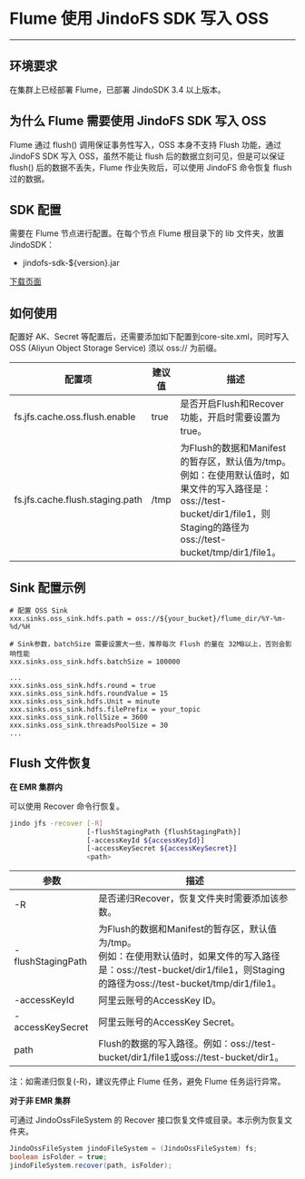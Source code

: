 # Flume 使用 JindoFS SDK 写入 OSS

---

## 环境要求

在集群上已经部署 Flume，已部署 JindoSDK 3.4 以上版本。

## 为什么 Flume 需要使用 JindoFS SDK 写入 OSS

Flume 通过 flush() 调用保证事务性写入，OSS 本身不支持 Flush 功能，通过 JindoFS SDK 写入 OSS，虽然不能让 flush 后的数据立刻可见，但是可以保证 flush() 后的数据不丢失，Flume 作业失败后，可以使用 JindoFS 命令恢复 flush 过的数据。

## SDK 配置

需要在 Flume 节点进行配置。在每个节点 Flume 根目录下的 lib 文件夹，放置 JindoSDK：
* jindofs-sdk-${version}.jar

[下载页面](/docs/jindofs_sdk_download.md)

## 如何使用

配置好 AK、Secret 等配置后，还需要添加如下配置到core-site.xml，同时写入 OSS (Aliyun Object Storage Service) 须以 oss:// 为前缀。

| 配置项                          | 建议值 | 描述                                                         |
| ------------------------------- | ------ | ------------------------------------------------------------ |
| fs.jfs.cache.oss.flush.enable   | true   | 是否开启Flush和Recover功能，开启时需要设置为true。           |
| fs.jfs.cache.flush.staging.path | /tmp   | 为Flush的数据和Manifest的暂存区，默认值为/tmp。例如：在使用默认值时，如果文件的写入路径是：oss://test-bucket/dir1/file1，则Staging的路径为oss://test-bucket/tmp/dir1/file1。 |



## Sink 配置示例



```properties
# 配置 OSS Sink
xxx.sinks.oss_sink.hdfs.path = oss://${your_bucket}/flume_dir/%Y-%m-%d/%H

# Sink参数，batchSize 需要设置大一些，推荐每次 Flush 的量在 32MB以上，否则会影响性能
xxx.sinks.oss_sink.hdfs.batchSize = 100000

...
xxx.sinks.oss_sink.hdfs.round = true
xxx.sinks.oss_sink.hdfs.roundValue = 15
xxx.sinks.oss_sink.hdfs.Unit = minute
xxx.sinks.oss_sink.hdfs.filePrefix = your_topic
xxx.sinks.oss_sink.rollSize = 3600
xxx.sinks.oss_sink.threadsPoolSize = 30
...

```



## Flush 文件恢复

**在 EMR 集群内**

可以使用 Recover 命令行恢复。

```bash
jindo jfs -recover [-R]
                   [-flushStagingPath {flushStagingPath}]
                   [-accessKeyId ${accessKeyId}]
                   [-accessKeySecret ${accessKeySecret}]
                   <path>
```



| 参数              | 描述                                                         |
| ----------------- | ------------------------------------------------------------ |
| -R                | 是否递归Recover，恢复文件夹时需要添加该参数。                |
| -flushStagingPath | 为Flush的数据和Manifest的暂存区，默认值为/tmp。</br>例如：在使用默认值时，如果文件的写入路径是：oss://test-bucket/dir1/file1，则Staging的路径为oss://test-bucket/tmp/dir1/file1。 |
| -accessKeyId      | 阿里云账号的AccessKey ID。                                   |
| -accessKeySecret  | 阿里云账号的AccessKey Secret。                               |
| path              | Flush的数据的写入路径。例如：oss://test-bucket/dir1/file1或oss://test-bucket/dir1。 |

注：如需递归恢复(-R)，建议先停止 Flume 任务，避免 Flume 任务运行异常。

**对于非 EMR 集群**

可通过 JindoOssFileSystem 的 Recover 接口恢复文件或目录。本示例为恢复文件夹。

```java
JindoOssFileSystem jindoFileSystem = (JindoOssFileSystem) fs;
boolean isFolder = true;
jindoFileSystem.recover(path, isFolder);
```

